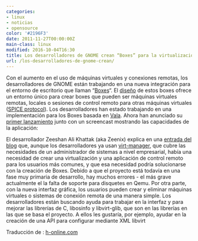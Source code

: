 ```yaml
---
categories:
- linux
- noticias
- opensource
color: '#2196F3'
date: 2011-11-27T00:00:00Z
main-class: linux
modified: 2016-10-04T16:30
title: Los desarrolladores de GNOME crean “Boxes” para la virtualización
url: /los-desarrolladores-de-gnome-crean/
---
```


<figure>
	<amp-img on="tap:lightbox1" role="button" tabindex="0" layout="responsive" width="149" height="200" src="https://2.bp.blogspot.com/-oTy__i3px1g/TtKbNmGPIBI/AAAAAAAAB1k/Y6daIcbwi5k/s800/Boxes-d7ad4bbc04e8d56d.png"></amp-img>
</figure>

Con el aumento en el uso de máquinas virtuales y conexiones remotas, los desarrolladores de GNOME están trabajando en una nueva integración para el entorno de escritorio que llaman “<a target="_blank" href="http://zee-nix.blogspot.com/2011/11/behold-boxes.html">Boxes</a>“. El <a target="_blank" href="https://live.gnome.org/Design/Apps/Boxes">diseño</a> de estos boxes ofrece un entorno único para crear boxes que pueden ser máquinas virtuales remotas, locales o sesiones de control remoto para otras máquinas virtuales (<a target="_blank" href="http://www.h-online.com/open/news/item/Red-Hat-open-sources-Qumranet-SPICE-protocol-882801.html">SPICE protocol</a>). Los desarrolladores han estado trabajando en una implementación para los Boxes basada en <a target="_blank" href="https://live.gnome.org/Vala">Vala</a>. Ahora han anunciado su <a target="_blank" href="http://ftp.gnome.org/pub/GNOME/sources/gnome-boxes/3.3/">primer lanzamiento</a> junto con un screencast mostrando las capacidades de la aplicación:

<!--ad-->

El desarrollador Zeeshan Ali Khattak (aka Zeenix) explica en una <a target="_blank" href="http://zee-nix.blogspot.com/2011/11/behold-boxes.html">entrada del blog</a> que, aunque los desarrolladores ya usan <a target="_blank" href="http://virt-manager.org/">virt-manager</a>, que cubre las necesidades de un administrador de sistemas a nivel empresarial, había una necesidad de crear una virtualización y una aplicación de control remoto para los usuarios más comunes, y que esa necesidad podría solucionarse con la creación de Boxes. Debido a que el proyecto está todavía en una fase muy primaria de desarrollo, hay muchos errores - el más grave actualmente el la falta de soporte para disquetes en Qemu. Por otra parte, con la nueva interfaz gráfica, los usuarios pueden crear y eliminar máquinas virtuales o sistemas de conexión remota de una manera simple. Los desarrolladores están buscando ayuda para trabajar en la interfaz y para mejorar las librerías de C, libosinfo y libvirt-glib, que son en las librerías en las que se basa el proyecto. A ellos les gustaría, por ejemplo, ayudar en la creación de una API para configurar mediante XML libvirt

Traducción de : <a target="_blank" href="http://www.h-online.com/open/news/item/GNOME-developers-create-Boxes-for-virtualisation-1383765.html">h-online.com</a>

